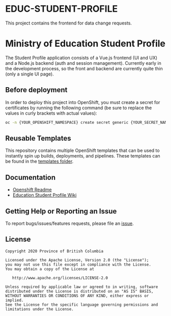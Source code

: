 # EDUC-STUDENT-PROFILE
This project contains the frontend for data change requests. 

# Ministry of Education Student Profile
The Student Profile application consists of a Vue.js frontend (UI and UX) and a Node.js backend (auth and session management). Currently early in the development process, so the front and backend are currently quite thin (only a single UI page).

## Before deployment
In order to deploy this project into OpenShift, you must create a secret for certificates by running the following command (be sure to replace the values in curly brackets with actual values):
``` sh
oc -n {YOUR_OPENSHIFT_NAMESPACE} create secret generic {YOUR_SECRET_NAME} --from-file=private-key={YOUR_PRIVATE_KEY_FILE} --from-file=certificate={YOUR_CERTIFICATE_FILE} --from-file=ca-certificate-l1k={YOUR_CA_CERTIFICATE_FILE}
```

## Reusable Templates
This repository contains multiple OpenShift templates that can be used to instantly spin up builds, deployments, and pipelines. These templates can be found in the [templates folder](https://github.com/bcgov/EDUC-STUDENT-PROFILE/tree/master/tools/templates).

## Documentation

* [Openshift Readme](openshift/README.md)
* [Education Student Profile Wiki](https://github.com/bcgov/EDUC-STUDENT-PROFILE/wiki)

## Getting Help or Reporting an Issue

To report bugs/issues/features requests, please file an [issue](https://github.com/bcgov/EDUC-STUDENT-PROFILE/issues).

## License

    Copyright 2020 Province of British Columbia

    Licensed under the Apache License, Version 2.0 (the "License");
    you may not use this file except in compliance with the License.
    You may obtain a copy of the License at

       http://www.apache.org/licenses/LICENSE-2.0

    Unless required by applicable law or agreed to in writing, software
    distributed under the License is distributed on an "AS IS" BASIS,
    WITHOUT WARRANTIES OR CONDITIONS OF ANY KIND, either express or implied.
    See the License for the specific language governing permissions and
    limitations under the License.
